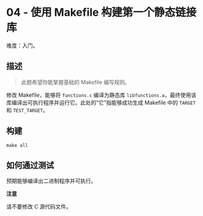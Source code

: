 # 04 - 使用 Makefile 构建第一个静态链接库

难度：入门。

## 描述

> 此题希望你能掌握基础的 Makefile 编写规则。

修改 Makefile，能够将 `functions.c` 编译为静态库 `libfunctions.a`，最终使用该库编译出可执行程序并运行它。此处的“它”指能够成功生成 Makefile 中的 `TARGET` 和 `TEST_TARGET`。

## 构建

``` shell
make all
```

## 如何通过测试

预期能够编译出二进制程序并可执行。

**注意**

请不要修改 C 源代码文件。

